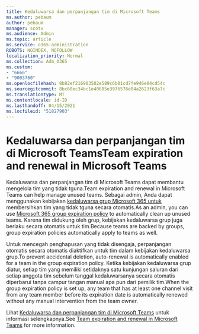 ```yaml
---
title: Kedaluwarsa dan perpanjangan tim di Microsoft Teams
ms.author: pebaum
author: pebaum
manager: scotv
ms.audience: Admin
ms.topic: article
ms.service: o365-administration
ROBOTS: NOINDEX, NOFOLLOW
localization_priority: Normal
ms.collection: Adm_O365
ms.custom:
- "6666"
- "9003760"
ms.openlocfilehash: 8b82ef216903502e589c6b01cd7fe946e84cd54c
ms.sourcegitcommit: 8bc60ec34bc1e40685e3976576e04a2623f63a7c
ms.translationtype: MT
ms.contentlocale: id-ID
ms.lasthandoff: 04/15/2021
ms.locfileid: "51827903"
---
```

# <a name="team-expiration-and-renewal-in-microsoft-teams"></a><span data-ttu-id="ce4a7-102">Kedaluwarsa dan perpanjangan tim di Microsoft Teams</span><span class="sxs-lookup"><span data-stu-id="ce4a7-102">Team expiration and renewal in Microsoft Teams</span></span>

<span data-ttu-id="ce4a7-103">Kedaluwarsa dan perpanjangan tim di Microsoft Teams dapat membantu mengelola tim yang tidak tguna.</span><span class="sxs-lookup"><span data-stu-id="ce4a7-103">Team expiration and renewal in Microsoft Teams can help manage unused teams.</span></span> <span data-ttu-id="ce4a7-104">Sebagai admin, Anda dapat menggunakan kebijakan  [kedaluwarsa grup Microsoft 365 untuk](https://docs.microsoft.com/microsoft-365/admin/create-groups/office-365-groups-expiration-policy)  membersihkan tim yang tidak tguna secara otomatis.</span><span class="sxs-lookup"><span data-stu-id="ce4a7-104">As an admin, you can use  [Microsoft 365 group expiration policy](https://docs.microsoft.com/microsoft-365/admin/create-groups/office-365-groups-expiration-policy)  to automatically clean up unused teams.</span></span> <span data-ttu-id="ce4a7-105">Karena tim didukung oleh grup, kebijakan kedaluwarsa grup juga berlaku secara otomatis untuk tim.</span><span class="sxs-lookup"><span data-stu-id="ce4a7-105">Because teams are backed by groups, group expiration policies automatically apply to teams as well.</span></span>

<span data-ttu-id="ce4a7-106">Untuk mencegah penghapusan yang tidak disengaja, perpanjangan otomatis secara otomatis diaktifkan untuk tim dalam kebijakan kedaluwarsa grup.</span><span class="sxs-lookup"><span data-stu-id="ce4a7-106">To prevent accidental deletion, auto-renewal is automatically enabled for a team in the group expiration policy.</span></span> <span data-ttu-id="ce4a7-107">Ketika kebijakan kedaluwarsa grup diatur, setiap tim yang memiliki setidaknya satu kunjungan saluran dari setiap anggota tim sebelum tanggal kedaluwarsanya secara otomatis diperbarui tanpa campur tangan manual apa pun dari pemilik tim.</span><span class="sxs-lookup"><span data-stu-id="ce4a7-107">When the group expiration policy is set up, any team that has at least one channel visit from any team member before its expiration date is automatically renewed without any manual intervention from the team owner.</span></span>  

<span data-ttu-id="ce4a7-108">Lihat  [Kedaluwarsa dan perpanjangan tim di Microsoft Teams](https://docs.microsoft.com/microsoftteams/team-expiration-renewal)  untuk informasi selengkapnya.</span><span class="sxs-lookup"><span data-stu-id="ce4a7-108">See  [Team expiration and renewal in Microsoft Teams](https://docs.microsoft.com/microsoftteams/team-expiration-renewal)  for more information.</span></span>
